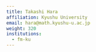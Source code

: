 ```yaml
---
title: Takashi Hara
affiliation: Kyushu University
email: hara@math.kyushu-u.ac.jp
weight: 320
institutions:
  - fm-ku
---
```

